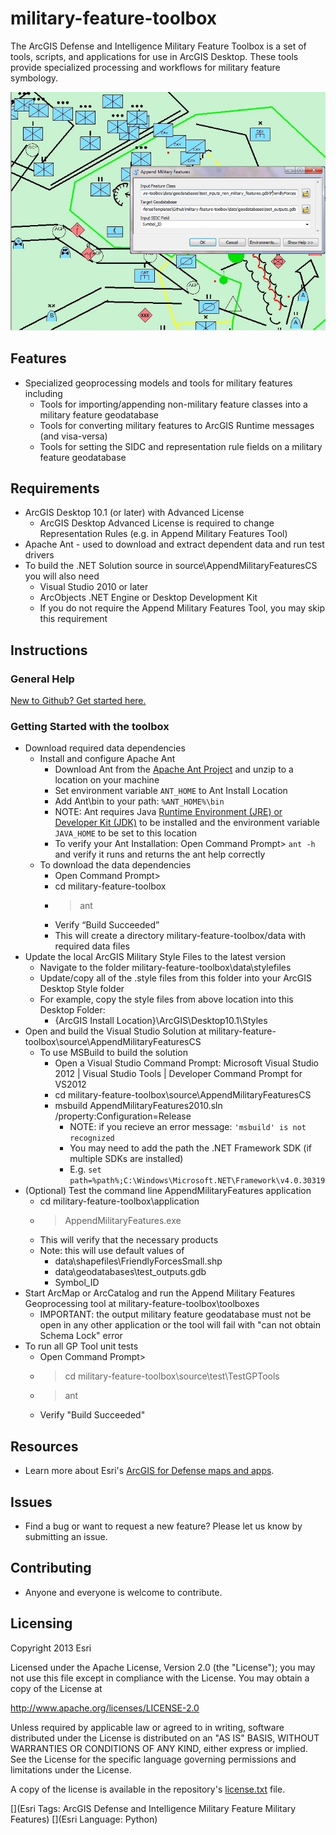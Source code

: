 ﻿# military-feature-toolbox

The ArcGIS Defense and Intelligence Military Feature Toolbox is a set of tools, scripts, and applications for use in ArcGIS Desktop. These tools provide specialized processing and workflows for military feature symbology.

![Image of Military Feature Toolbox]( ScreenShot.JPG "military-feature-toolbox" )

## Features

* Specialized geoprocessing models and tools for military features including
    * Tools for importing/appending non-military feature classes into a military feature geodatabase
    * Tools for converting military features to ArcGIS Runtime messages (and visa-versa)
	* Tools for setting the SIDC and representation rule fields on a military feature geodatabase

## Requirements

* ArcGIS Desktop 10.1 (or later) with Advanced License
    *  ArcGIS Desktop Advanced License is required to change Representation Rules (e.g. in Append Military Features Tool)
* Apache Ant - used to download and extract dependent data and run test drivers
* To build the .NET Solution source in source\AppendMilitaryFeaturesCS you will also need
    * Visual Studio 2010 or later
    * ArcObjects .NET Engine or Desktop Development Kit
    * If you do not require the Append Military Features Tool, you may skip this requirement

## Instructions

### General Help
[New to Github? Get started here.](http://htmlpreview.github.com/?https://github.com/Esri/esri.github.com/blob/master/help/esri-getting-to-know-github.html)

### Getting Started with the toolbox
* Download required data dependencies 
    * Install and configure Apache Ant
        * Download Ant from the [Apache Ant Project](http://ant.apache.org/bindownload.cgi) and unzip to a location on your machine
        * Set environment variable `ANT_HOME` to Ant Install Location
        * Add Ant\bin to your path: `%ANT_HOME%\bin`
        * NOTE: Ant requires Java [Runtime Environment (JRE) or Developer Kit (JDK)](http://www.oracle.com/technetwork/java/javase/downloads/index.html) to be installed and the environment variable `JAVA_HOME` to be set to this location
        * To verify your Ant Installation: Open Command Prompt> `ant -h` and verify it runs and returns the ant help correctly 
    * To download the data dependencies 
        * Open Command Prompt>
        * cd military-feature-toolbox
        * > ant
        * Verify “Build Succeeded”  
        * This will create a directory military-feature-toolbox/data with required data files
* Update the local ArcGIS Military Style Files to the latest version
    * Navigate to the folder military-feature-toolbox\data\stylefiles
    * Update/copy all of the .style files from this folder into your ArcGIS Desktop Style folder
    * For example, copy the style files from above location into this Desktop Folder:
    	* {ArcGIS Install Location}\ArcGIS\Desktop10.1\Styles
* Open and build the Visual Studio Solution at military-feature-toolbox\source\AppendMilitaryFeaturesCS
    * To use MSBuild to build the solution
        * Open a Visual Studio Command Prompt: Microsoft Visual Studio 2012 | Visual Studio Tools | Developer Command Prompt for VS2012
        * cd military-feature-toolbox\source\AppendMilitaryFeaturesCS
        * msbuild AppendMilitaryFeatures2010.sln /property:Configuration=Release
            * NOTE: if you recieve an error message: `'msbuild' is not recognized` 
            * You may need to add the path the .NET Framework SDK (if multiple SDKs are installed)
            * E.g. `set path=%path%;C:\Windows\Microsoft.NET\Framework\v4.0.30319`
* (Optional) Test the command line AppendMilitaryFeatures application
    * cd military-feature-toolbox\application
    * > AppendMilitaryFeatures.exe 
    * This will verify that the necessary products 
    * Note: this will use default values of
        * data\shapefiles\FriendlyForcesSmall.shp 
        * data\geodatabases\test_outputs.gdb
        * Symbol_ID
* Start ArcMap or ArcCatalog and run the Append Military Features Geoprocessing tool at military-feature-toolbox\toolboxes
    *  IMPORTANT: the output military feature geodatabase must not be open in any other application or the tool will fail with "can not obtain Schema Lock" error
* To run all GP Tool unit tests
    * Open Command Prompt>
    * > cd military-feature-toolbox\source\test\TestGPTools
    * > ant
    * Verify "Build Succeeded"

## Resources

* Learn more about Esri's [ArcGIS for Defense maps and apps](http://resources.arcgis.com/en/communities/defense-and-intelligence/).

## Issues

* Find a bug or want to request a new feature?  Please let us know by submitting an issue.

## Contributing

* Anyone and everyone is welcome to contribute.

## Licensing

Copyright 2013 Esri

Licensed under the Apache License, Version 2.0 (the "License");
you may not use this file except in compliance with the License.
You may obtain a copy of the License at

   http://www.apache.org/licenses/LICENSE-2.0

Unless required by applicable law or agreed to in writing, software
distributed under the License is distributed on an "AS IS" BASIS,
WITHOUT WARRANTIES OR CONDITIONS OF ANY KIND, either express or implied.
See the License for the specific language governing permissions and
limitations under the License.

A copy of the license is available in the repository's
[license.txt](license.txt) file.

[](Esri Tags: ArcGIS Defense and Intelligence Military Feature Military Features)
[](Esri Language: Python)
